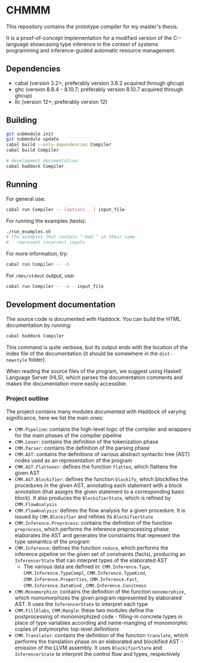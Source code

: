 # CHMMM

This repository contains the prototype compiler for my master's thesis.

It is a proof-of-concept implementation for a modified version of the C-- language showcasing type inference in the context of systems programming and inference-guided automatic resource management.

## Dependencies

- cabal (version 3.2+; preferably version 3.6.2 acquired through ghcup)
- ghc (version 8.8.4 - 8.10.7; preferably version 8.10.7 acquired through ghcup)
- llc (version 12+; preferably version 12)

## Building

```sh
git submodule init
git submodule update
cabal build --only-dependencies Compiler
cabal build Compiler

# development documentation:
cabal haddock Compiler
```

## Running

For general use:

```sh
cabal run Compiler -- [options...] input_file
```

For running the examples (tests):

```sh
./run_examples.sh
# the examples that contain "-bad-" in their name
#   represent incorrect inputs
```

For more information, try:

```sh
cabal run Compiler -- -h
```

For `/dev/stdout` output, use:

```sh
cabal run Compiler -- -o - input_file
```

## Development documentation

The source code is documented with Haddock. You can build the HTML documentation by running:

```sh
cabal haddock Compiler
```

This command is quite verbose, but its output ends with the location of the index file of the documentation (it should be somewhere in the `dist-newstyle` folder).

When reading the source files of the program, we suggest using Haskell Language Server (HLS), which parses the documentation comments and makes the documentation more easily accessible.

### Project outline

The project contains many modules documented with Haddock of varying significance, here we list the main ones:

- `CMM.Pipeline`: contains the high-level logic of the compiler and wrappers for the main phases of the compiler pipeline
- `CMM.Lexer`: contains the definition of the tokenization phase
- `CMM.Parser`: contains the definition of the parsing phase
- `CMM.AST`: contains the definitions of various abstract syntactic tree (AST) nodes used as an representation of the program
- `CMM.AST.Flattener`: defines the function `flatten`, which flattens the given AST
- `CMM.AST.Blockifier`: defines the function `blockify`, which blockifies the procedures in the given AST, annotating each statement with a block annotation (that assigns the given statement to a corresponding basic block). It also produces the `BlockifierState`, which is refined by `CMM.FlowAnalysis`
- `CMM.FlowAnalysis`: defines the flow analysis for a given procedure. It is issued by `CMM.Blockifier` and refines its `BlockifierState`
- `CMM.Inference.Preprocess`: contains the definition of the function `preprocess`, which performs the inference preprocessing phase: elaborates the AST and generates the constraints that represent the type semantics of the program
- `CMM.Inference`: defines the function `reduce`, which performs the inference pipeline on the given set of constraints (facts), producing an `InferencerState` that can interpret types of the elaborated AST
    - The various data are defined in: `CMM.Inference.Type`, `CMM.Inference.TypeCompl`, `CMM.Inference.TypeKind`, `CMM.Inference.Properties`, `CMM.Inference.Fact`, `CMM.Inference.DataKind` , `CMM.Inference.Constness`
- `CMM.Monomorphize`: contains the definition of the function `monomorphize`, which monomorphizes the given program represented by elaborated AST. It uses the `InferencerState` to interpret each type
- `CMM.FillElabs`, `CMM.Mangle`: these two modules define the postprocessing of monomorphized code - filling-in concrete types in place of type variables according and name-mangling of monomorphic copies of polymorphic top-level definitions
- `CMM.Translator`: contains the definition of the function `translate`, which performs the translation phase on an elaborated and blockified AST - emission of the LLVM assembly. It uses `BlockifierState` and `InferencerState` to interpret the control flow and types, respectively
